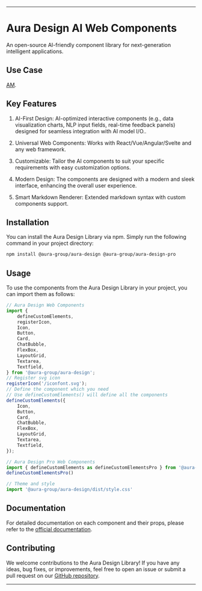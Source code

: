 
---

# Aura Design AI Web Components

An open-source AI-friendly component library for next-generation intelligent applications. 

## Use Case
[AM](https://a-m.love/).

## Key Features
1. AI-First Design:  AI-optimized interactive components (e.g., data visualization charts, NLP input fields, real-time feedback panels) designed for seamless integration with AI model I/O..

2. Universal Web Components: Works with React/Vue/Angular/Svelte and any web framework.

3. Customizable: Tailor the AI components to suit your specific requirements with easy customization options.

4. Modern Design: The components are designed with a modern and sleek interface, enhancing the overall user experience.

5. Smart Markdown Renderer: Extended markdown syntax with custom components support.


## Installation

You can install the Aura Design Library via npm. Simply run the following command in your project directory:

```bash
npm install @aura-group/aura-design @aura-group/aura-design-pro
```

## Usage

To use the components from the Aura Design Library in your project, you can import them as follows:

```javascript
// Aura Design Web Components
import {
    defineCustomElements,
    registerIcon,
    Icon,
    Button,
    Card,
    ChatBubble,
    FlexBox,
    LayoutGrid,
    Textarea,
    Textfield,
} from '@aura-group/aura-design';
// Register svg icon
registerIcon('/iconfont.svg');
// Define the component which you need
// Use defineCustomElements() will define all the components
defineCustomElements({
    Icon,
    Button,
    Card,
    ChatBubble,
    FlexBox,
    LayoutGrid,
    Textarea,
    Textfield,
});

// Aura Design Pro Web Components
import { defineCustomElements as defineCustomElementsPro } from '@aura-group/aura-design-pro';
defineCustomElementsPro()

// Theme and style
import '@aura-group/aura-design/dist/style.css'
```

## Documentation

For detailed documentation on each component and their props, please refer to the [official documentation](https://aura-design.deno.dev/?path=/docs/components-button--docs).

## Contributing

We welcome contributions to the Aura Design Library! If you have any ideas, bug fixes, or improvements, feel free to open an issue or submit a pull request on our [GitHub repository](https://github.com/fromatlantis/aura-group).

---
